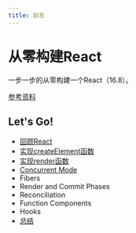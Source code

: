 ```yaml
---
title: 前言
---
```


# 从零构建React
一步一步的从零构建一个React（16.8）。  

[参考资料](https://pomb.us/build-your-own-react/)



## Let's Go!

* [回顾React](./回顾React.md)
* [实现createElement函数](./实现createElement.md)
* [实现render函数](./实现render.md)
* [Concurrent Mode](./ConcurrentMode.md)
* Fibers
* Render and Commit Phases
* Reconciliation
* Function Components
* Hooks
* [总结](./总结.md)